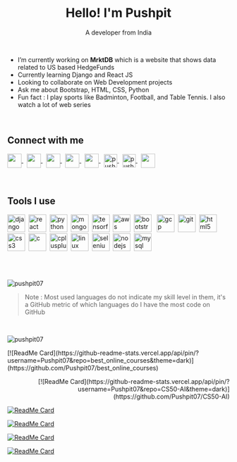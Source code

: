 <h1 align="center">Hello! I'm Pushpit</h1>

<p align="center">A developer from India</p>

<br/>

* I’m currently working on **MrktDB** which is a website that shows data related to US based HedgeFunds
* Currently learning Django and React JS
* Looking to collaborate on Web Development projects
* Ask me about Bootstrap, HTML, CSS, Python
* Fun fact : I play sports like Badminton, Football, and Table Tennis. I also watch a lot of web series
<br/>

## Connect with me

<a href="https://www.linkedin.com/in/pushpit-bhardwaj/">
  <img align="center" height="32" width="32" src="https://cdn.jsdelivr.net/npm/simple-icons@v3/icons/linkedin.svg" />
</a>
&nbsp;
<a href="https://www.youtube.com/channel/UCw4SG-Bh3H1cARcvaWabzlQ/videos">
  <img align="center" height="32" width="32" src="https://cdn.jsdelivr.net/npm/simple-icons@v3/icons/youtube.svg" />
</a>
&nbsp;
<a href="https://www.facebook.com/pushpit.bhardwaj.7/">
  <img align="center" height="32" width="32" src="https://cdn.jsdelivr.net/npm/simple-icons@v3/icons/facebook.svg" />
</a>
&nbsp;
<a href="https://www.instagram.com/pushpit._.07/">
  <img align="center" height="32" width="32" src="https://cdn.jsdelivr.net/npm/simple-icons@v3/icons/instagram.svg" />
</a>
&nbsp;
<a href="mailto: pushpit07@gmail.com">
  <img align="center" height="32" width="32" src="https://cdn.jsdelivr.net/npm/simple-icons@v3/icons/gmail.svg" />
</a>
&nbsp;
<a href="https://dev.to/pushpit07">
  <img align="center" src="https://cdn.jsdelivr.net/npm/simple-icons@3.0.1/icons/dev-dot-to.svg" alt="pushpit07" height="30" width="30" />
</a> 
&nbsp;
<a href="https://twitter.com/pushpit14">
  <img align="center" src="https://cdn.jsdelivr.net/npm/simple-icons@3.0.1/icons/twitter.svg" alt="pushpit14" height="30" width="30" />
</a>
&nbsp;
<a href="https://www.coursera.org/user/79cf53f169d1556e4b4d1e5d5d4e9bfb">
  <img align="center" height="32" width="32" src="https://cdn.jsdelivr.net/npm/simple-icons@v3/icons/coursera.svg" />
</a>

<br/>
<br/>
<br/>

## Tools I use

<p align="left">
  <img src="https://devicons.github.io/devicon/devicon.git/icons/django/django-original.svg" alt="django" width="40" height="40"/>&nbsp;
  <img src="https://devicons.github.io/devicon/devicon.git/icons/react/react-original-wordmark.svg" alt="react" width="40" height="40"/>&nbsp;
  <img src="https://devicons.github.io/devicon/devicon.git/icons/python/python-original.svg" alt="python" width="40" height="40"/>&nbsp;
  <img src="https://devicons.github.io/devicon/devicon.git/icons/mongodb/mongodb-original-wordmark.svg" alt="mongodb" width="40" height="40"/>&nbsp;
  <img src="https://www.vectorlogo.zone/logos/tensorflow/tensorflow-icon.svg" alt="tensorflow" width="40" height="40"/>&nbsp;
  <img src="https://devicons.github.io/devicon/devicon.git/icons/amazonwebservices/amazonwebservices-original-wordmark.svg" alt="aws" width="40" height="40"/>&nbsp; 
  <img src="https://devicons.github.io/devicon/devicon.git/icons/bootstrap/bootstrap-plain.svg" alt="bootstrap" width="40" height="40"/>&nbsp&nbsp;
  <img src="https://www.vectorlogo.zone/logos/google_cloud/google_cloud-icon.svg" alt="gcp" width="40" height="40"/>&nbsp; 
  <img src="https://www.vectorlogo.zone/logos/git-scm/git-scm-icon.svg" alt="git" width="40" height="40"/>&nbsp; 
  <img src="https://devicons.github.io/devicon/devicon.git/icons/html5/html5-original-wordmark.svg" alt="html5" width="40" height="40"/>&nbsp;
  <img src="https://devicons.github.io/devicon/devicon.git/icons/css3/css3-original-wordmark.svg" alt="css3" width="40" height="40"/>&nbsp;
  <img src="https://devicons.github.io/devicon/devicon.git/icons/c/c-original.svg" alt="c" width="40" height="40"/>&nbsp;
  <img src="https://devicons.github.io/devicon/devicon.git/icons/cplusplus/cplusplus-original.svg" alt="cplusplus" width="40" height="40"/>&nbsp;
  <img src="https://devicons.github.io/devicon/devicon.git/icons/linux/linux-original.svg" alt="linux" width="40" height="40"/>&nbsp; 
  <img src="https://raw.githubusercontent.com/detain/svg-logos/780f25886640cef088af994181646db2f6b1a3f8/svg/selenium-logo.svg" alt="selenium" width="40" height="40"/>&nbsp; 
  <img src="https://devicons.github.io/devicon/devicon.git/icons/nodejs/nodejs-original-wordmark.svg" alt="nodejs" width="40" height="40"/>&nbsp; 
  <img src="https://devicons.github.io/devicon/devicon.git/icons/mysql/mysql-original-wordmark.svg" alt="mysql" width="40" height="40"/>&nbsp;
</p>  

<br/>
<br/>

  
<p><img src="https://github-readme-stats.vercel.app/api/top-langs/?username=pushpit07&layout=compact&count_private=true&theme=vue-dark" alt="pushpit07" /></p>  

 > Note : Most used languages do not indicate my skill level in them, it's a GitHub metric of which languages do I have the most code on GitHub
 <br/>
 
<p><img src="https://github-readme-stats.vercel.app/api?username=pushpit07&show_icons=true&count_private=true&include_all_commits=true&theme=vue-dark" alt="pushpit07" /></p>


<p align="left">[![ReadMe Card](https://github-readme-stats.vercel.app/api/pin/?username=Pushpit07&repo=best_online_courses&theme=dark)](https://github.com/Pushpit07/best_online_courses)</p>

<p align="right">[![ReadMe Card](https://github-readme-stats.vercel.app/api/pin/?username=Pushpit07&repo=CS50-AI&theme=dark)](https://github.com/Pushpit07/CS50-AI)</p>

[![ReadMe Card](https://github-readme-stats.vercel.app/api/pin/?username=Pushpit07&repo=mycapital&theme=dark)](https://github.com/Pushpit07/mycapital)

[![ReadMe Card](https://github-readme-stats.vercel.app/api/pin/?username=Pushpit07&repo=phoneAndEmailFinder&theme=dark)](https://github.com/Pushpit07/phoneAndEmailFinder)

[![ReadMe Card](https://github-readme-stats.vercel.app/api/pin/?username=Pushpit07&repo=Stock_suggestion&theme=dark)](https://github.com/Stock_suggestion)

[![ReadMe Card](https://github-readme-stats.vercel.app/api/pin/?username=Pushpit07&repo=WhatsApp&theme=dark)](https://github.com/Pushpit07/WhatsApp)


